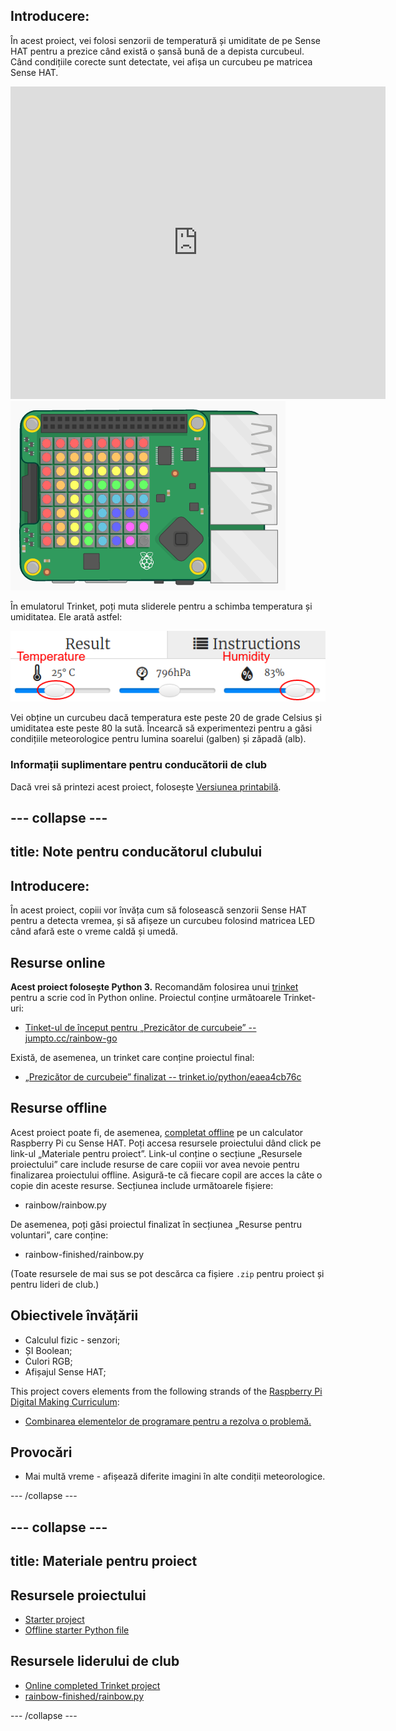 ## Introducere:

În acest proiect, vei folosi senzorii de temperatură și umiditate de pe Sense HAT pentru a prezice când există o șansă bună de a depista curcubeul. Când condițiile corecte sunt detectate, vei afișa un curcubeu pe matricea Sense HAT.

<div class="trinket">
  <iframe src="https://trinket.io/embed/python/eaea4cb76c?outputOnly=true&start=result" width="600" height="500" frameborder="0" marginwidth="0" marginheight="0" allowfullscreen>
</iframe> <img src="images/rainbow-final.png" />
</div>

În emulatorul Trinket, poți muta sliderele pentru a schimba temperatura și umiditatea. Ele arată astfel:

![captură de ecran](images/rainbow-sliders.png)

Vei obține un curcubeu dacă temperatura este peste 20 de grade Celsius și umiditatea este peste 80 la sută. Încearcă să experimentezi pentru a găsi condițiile meteorologice pentru lumina soarelui (galben) și zăpadă (alb).

### Informații suplimentare pentru conducătorii de club

Dacă vrei să printezi acest proiect, folosește [Versiunea printabilă](https://projects.raspberrypi.org/en/projects/rainbow-predictor/print).

## \--- collapse \---

## title: Note pentru conducătorul clubului

## Introducere:

În acest proiect, copiii vor învăța cum să folosească senzorii Sense HAT pentru a detecta vremea, și să afișeze un curcubeu folosind matricea LED când afară este o vreme caldă și umedă.

## Resurse online

**Acest proiect folosește Python 3.** Recomandăm folosirea unui [trinket](https://trinket.io/) pentru a scrie cod în Python online. Proiectul conține următoarele Trinket-uri:

* [Tinket-ul de început pentru „Prezicător de curcubeie” -- jumpto.cc/rainbow-go](http://jumpto.cc/rainbow-go)

Există, de asemenea, un trinket care conține proiectul final:

* [„Prezicător de curcubeie” finalizat -- trinket.io/python/eaea4cb76c](https://trinket.io/python/eaea4cb76c)

## Resurse offline

Acest proiect poate fi, de asemenea, [completat offline](https://www.codeclubprojects.org/en-GB/resources/physical-sense-hat/) pe un calculator Raspberry Pi cu Sense HAT. Poți accesa resursele proiectului dând click pe link-ul „Materiale pentru proiect”. Link-ul conține o secțiune „Resursele proiectului” care include resurse de care copiii vor avea nevoie pentru finalizarea proiectului offline. Asigură-te că fiecare copil are acces la câte o copie din aceste resurse. Secțiunea include următoarele fișiere:

* rainbow/rainbow.py

De asemenea, poți găsi proiectul finalizat în secțiunea „Resurse pentru voluntari”, care conține:

* rainbow-finished/rainbow.py

(Toate resursele de mai sus se pot descărca ca fișiere `.zip` pentru proiect și pentru lideri de club.)

## Obiectivele învățării

* Calculul fizic - senzori;
* ȘI Boolean; 
* Culori RGB;
* Afișajul Sense HAT;

This project covers elements from the following strands of the [Raspberry Pi Digital Making Curriculum](https://rpf.io/curriculum):

* [Combinarea elementelor de programare pentru a rezolva o problemă.](https://www.raspberrypi.org/curriculum/programming/builder)

## Provocări

* Mai multă vreme - afișează diferite imagini în alte condiții meteorologice. 

\--- /collapse \---

## \--- collapse \---

## title: Materiale pentru proiect

## Resursele proiectului

* [Starter project](http://jumpto.cc/rainbow-go)
* [Offline starter Python file](resources/rainbow-rainbow.py)

## Resursele liderului de club

* [Online completed Trinket project](https://trinket.io/python/eaea4cb76c)
* [rainbow-finished/rainbow.py](resources/rainbow-final-rainbow.py)

\--- /collapse \---